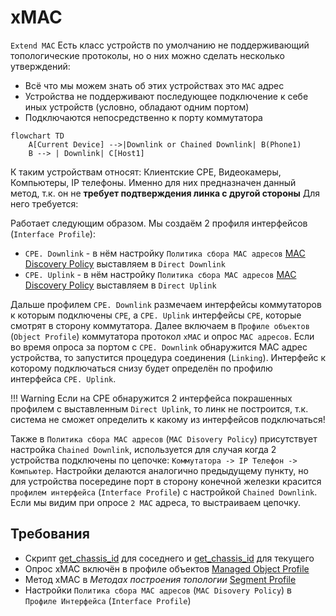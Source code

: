 # xMAC

`Extend MAC`  Есть класс устройств по умолчанию не поддерживающий топологические протоколы, но о них можно сделать несколько утверждений:

* Всё что мы можем знать об этих устройствах это `MAC` адрес
* Устройства не поддерживают последующее подключение к себе иных устройств (условно, обладают одним портом)
* Подключаются непосредственно к порту коммутатора

```mermaid
flowchart TD
    A[Current Device] -->|Downlink or Chained Downlink| B(Phone1)
    B --> | Downlink| C[Host1]
```
К таким устройствам относят: Клиентские CPE, Видеокамеры, Компьютеры, IP телефоны. Именно для них предназначен данный метод, т.к. он не **требует подтверждения линка с другой стороны** Для него требуется:

Работает следующим образом. Мы создаём 2 профиля интерфейсов (`Interface Profile`):

* `CPE. Downlink` - в нём настройку `Политика сбора MAC адресов` [MAC Discovery Policy](../../../../user/reference/concepts/interface-profile/index.md) выставляем в `Direct Downlink`
* `CPE. Uplink` - в нём настройку `Политика сбора MAC адресов` [MAC Discovery Policy](../../../../user/reference/concepts/interface-profile/index.md) выставляем в `Direct Uplink`

Дальше профилем `CPE. Downlink` размечаем интерфейсы коммутаторов к которым подключены `CPE`, 
а `CPE. Uplink` интерфейсы `CPE`, которые смотрят в сторону коммутатора. 
Далее включаем в `Профиле объектов` (`Object Profile`) коммутатора протокол `xMAC` и опрос `MAC адресов`. 
Если во время опроса за портом с `CPE. Downlink` обнаружится MAC адрес устройства, то запустится процедура соединения (`Linking`). 
Интерфейс к которому подключаться снизу будет определён по профилю интерфейса `CPE. Uplink`.


<!-- prettier-ignore -->
!!! Warning
    Если на CPE обнаружится 2 интерфейса покрашенных профилем с выставленным `Direct Uplink`, то линк не построится, т.к. система не сможет определить к какому из интерфейсов подключаться!


Также в `Политика сбора MAC адресов` (`MAC Disovery Policy`) присутствует настройка `Chained Downlink`, 
используется для случая когда 2 устройства подключены по цепочке: `Коммутатора -> IP Телефон -> Компьютер`. 
Настройки делаются аналогично предыдущему пункту, но для устройства посередине порт в сторону конечной железки красится `профилем интерфейса` (`Interface Profile`) с 
настройкой `Chained Downlink`. Если мы видим при опросе `2 MAC` адреса, то выстраиваем цепочку.


## Требования

* Скрипт [get_chassis_id](../../../../dev/sa/scripts/get_chassis_id.md) для соседнего и [get_chassis_id](../../../../dev/sa/scripts/get_chassis_id.md) для текущего
* Опрос xMAC включён в профиле объектов [Managed Object Profile](../../../../user/reference/concepts/managed-object-profile/index.md#Box(Полный_опрос))
* Метод xMAC в *Методах построения топологии* [Segment Profile](../../../../user/reference/concepts/network-segment-profile/index.md)
* Настройки  `Политика сбора MAC адресов` (`MAC Disovery Policy`) в `Профиле Интерфейса` (`Interface Profile`)
